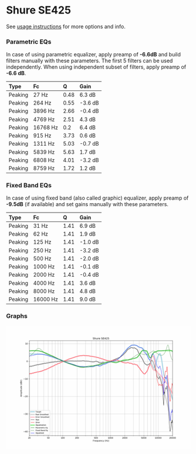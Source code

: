 # Shure SE425
See [usage instructions](https://github.com/jaakkopasanen/AutoEq#usage) for more options and info.

### Parametric EQs
In case of using parametric equalizer, apply preamp of **-6.6dB** and build filters manually
with these parameters. The first 5 filters can be used independently.
When using independent subset of filters, apply preamp of **-6.6 dB**.

| Type    | Fc       |    Q | Gain    |
|:--------|:---------|:-----|:--------|
| Peaking | 27 Hz    | 0.48 | 6.3 dB  |
| Peaking | 264 Hz   | 0.55 | -3.6 dB |
| Peaking | 3896 Hz  | 2.66 | -0.4 dB |
| Peaking | 4769 Hz  | 2.51 | 4.3 dB  |
| Peaking | 16768 Hz | 0.2  | 6.4 dB  |
| Peaking | 915 Hz   | 3.73 | 0.6 dB  |
| Peaking | 1311 Hz  | 5.03 | -0.7 dB |
| Peaking | 5839 Hz  | 5.63 | 1.7 dB  |
| Peaking | 6808 Hz  | 4.01 | -3.2 dB |
| Peaking | 8759 Hz  | 1.72 | 1.2 dB  |

### Fixed Band EQs
In case of using fixed band (also called graphic) equalizer, apply preamp of **-9.5dB**
(if available) and set gains manually with these parameters.

| Type    | Fc       |    Q | Gain    |
|:--------|:---------|:-----|:--------|
| Peaking | 31 Hz    | 1.41 | 6.9 dB  |
| Peaking | 62 Hz    | 1.41 | 1.9 dB  |
| Peaking | 125 Hz   | 1.41 | -1.0 dB |
| Peaking | 250 Hz   | 1.41 | -3.2 dB |
| Peaking | 500 Hz   | 1.41 | -2.0 dB |
| Peaking | 1000 Hz  | 1.41 | -0.1 dB |
| Peaking | 2000 Hz  | 1.41 | -0.4 dB |
| Peaking | 4000 Hz  | 1.41 | 3.6 dB  |
| Peaking | 8000 Hz  | 1.41 | 4.8 dB  |
| Peaking | 16000 Hz | 1.41 | 9.0 dB  |

### Graphs
![](./Shure%20SE425.png)